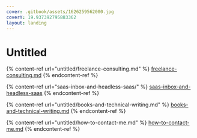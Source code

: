 ```yaml
---
cover: .gitbook/assets/1626259562000.jpg
coverY: 19.937392795883362
layout: landing
---
```


# Untitled

{% content-ref url="untitled/freelance-consulting.md" %}
[freelance-consulting.md](untitled/freelance-consulting.md)
{% endcontent-ref %}

{% content-ref url="saas-inbox-and-headless-saas/" %}
[saas-inbox-and-headless-saas](saas-inbox-and-headless-saas/)
{% endcontent-ref %}

{% content-ref url="untitled/books-and-technical-writing.md" %}
[books-and-technical-writing.md](untitled/books-and-technical-writing.md)
{% endcontent-ref %}

{% content-ref url="untitled/how-to-contact-me.md" %}
[how-to-contact-me.md](untitled/how-to-contact-me.md)
{% endcontent-ref %}
